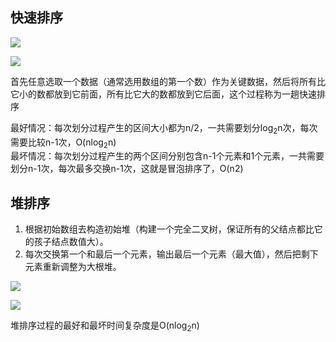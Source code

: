 ## 快速排序
![](https://github.com/xbox1994/2018-Java-Interview/raw/master/images/j5.jpg)

![](https://github.com/xbox1994/2018-Java-Interview/raw/master/images/quicksort.gif)

首先任意选取一个数据（通常选用数组的第一个数）作为关键数据，然后将所有比它小的数都放到它前面，所有比它大的数都放到它后面，这个过程称为一趟快速排序

最好情况：每次划分过程产生的区间大小都为n/2，一共需要划分log<sub>2</sub>n次，每次需要比较n-1次，O(nlog<sub>2</sub>n)  
最坏情况：每次划分过程产生的两个区间分别包含n-1个元素和1个元素，一共需要划分n-1次，每次最多交换n-1次，这就是冒泡排序了，O(n2)

## 堆排序

1. 根据初始数组去构造初始堆（构建一个完全二叉树，保证所有的父结点都比它的孩子结点数值大）。
2. 每次交换第一个和最后一个元素，输出最后一个元素（最大值），然后把剩下元素重新调整为大根堆。 
  
![](https://github.com/xbox1994/2018-Java-Interview/raw/master/images/j11.png)

![](https://github.com/xbox1994/2018-Java-Interview/raw/master/images/heapsort.gif)

堆排序过程的最好和最坏时间复杂度是O(nlog<sub>2</sub>n)
